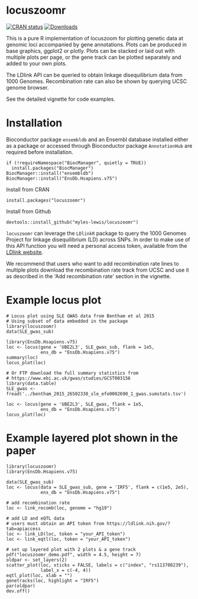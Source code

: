 # locuszoomr

<!-- badges: start -->
[![CRAN status](https://www.r-pkg.org/badges/version/locuszoomr)](https://CRAN.R-project.org/package=locuszoomr)
[![Downloads](https://cranlogs.r-pkg.org/badges/locuszoomr)](https://CRAN.R-project.org/package=locuszoomr)
<!-- badges: end -->

This is a pure R implementation of locuszoom for plotting genetic data at
genomic loci accompanied by gene annotations. Plots can be produced in base
graphics, ggplot2 or plotly. Plots can be stacked or laid out with multiple
plots per page, or the gene track can be plotted separately and added to your
own plots.

The LDlink API can be queried to obtain linkage disequilibrium data from 1000
Genomes. Recombination rate can also be shown by querying UCSC genome browser.

See the detailed vignette for code examples.

# Installation

Bioconductor package `ensembldb` and an Ensembl database installed either as a
package or accessed through Bioconductor package `AnnotationHub` are required
before installation.

```
if (!requireNamespace("BiocManager", quietly = TRUE))
  install.packages("BiocManager")
BiocManager::install("ensembldb")
BiocManager::install("EnsDb.Hsapiens.v75")
```

Install from CRAN
```
install.packages("locuszoomr")
```

Install from Github
```
devtools::install_github("myles-lewis/locuszoomr")
```

`locuszoomr` can leverage the `LDlinkR` package to query the 1000 Genomes
Project for linkage disequilibrium (LD) across SNPs. In order to make use of
this API function you will need a personal access token, available from the 
[LDlink website](https://ldlink.nih.gov/?tab=apiaccess).

We recommend that users who want to add recombination rate lines to multiple
plots download the recombination rate track from UCSC and use it as described in
the 'Add recombination rate' section in the vignette.

# Example locus plot

```
# Locus plot using SLE GWAS data from Bentham et al 2015
# Using subset of data embedded in the package
library(locuszoomr)
data(SLE_gwas_sub)

library(EnsDb.Hsapiens.v75)
loc <- locus(gene = 'UBE2L3', SLE_gwas_sub, flank = 1e5,
             ens_db = "EnsDb.Hsapiens.v75")
summary(loc)
locus_plot(loc)

# Or FTP download the full summary statistics from
# https://www.ebi.ac.uk/gwas/studies/GCST003156
library(data.table)
SLE_gwas <- fread('../bentham_2015_26502338_sle_efo0002690_1_gwas.sumstats.tsv')

loc <- locus(gene = 'UBE2L3', SLE_gwas, flank = 1e5,
             ens_db = "EnsDb.Hsapiens.v75")
locus_plot(loc)
```

# Example layered plot shown in the paper

```
library(locuszoomr)
library(EnsDb.Hsapiens.v75)

data(SLE_gwas_sub)
loc <- locus(data = SLE_gwas_sub, gene = 'IRF5', flank = c(1e5, 2e5),
             ens_db = "EnsDb.Hsapiens.v75")

# add recombination rate
loc <- link_recomb(loc, genome = "hg19")

# add LD and eQTL data
# users must obtain an API token from https://ldlink.nih.gov/?tab=apiaccess
loc <- link_LD(loc, token = "your_API_token")
loc <- link_eqtl(loc, token = "your_API_token")

# set up layered plot with 2 plots & a gene track
pdf("locuszoomr_demo.pdf", width = 4.5, height = 7)
oldpar <- set_layers(2)
scatter_plot(loc, xticks = FALSE, labels = c("index", "rs113708239"),
             label_x = c(-4, 4))
eqtl_plot(loc, xlab = "")
genetracks(loc, highlight = "IRF5")
par(oldpar)
dev.off()
```
